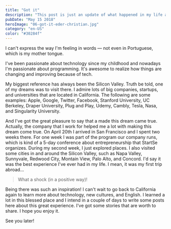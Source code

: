 ```yaml
---
title: "Got it"
description: "This post is just an update of what happened in my life almost 1 month ago."
pubDate: "May 15 2018"
heroImage: "06-got-it-eder-christian.jpg"
category: "en-US"
color: "#30284f"
---
```


I can't express the way I'm feeling in words — not even in Portuguese, which is my mother tongue.

I've been passionate about technology since my childhood and nowadays I'm passionate about programming. It's awesome to realize how things are changing and improving because of tech.

My biggest reference has always been the Silicon Valley. Truth be told, one of my dreams was to visit there. I admire lots of big companies, startups, and universities that are located in California. The following are some examples: Apple, Google, Twitter, Facebook, Stanford University, UC Berkeley, Draper University, Plug and Play, Udemy, Cambly, Tesla, Nasa, and Singularity University.

And I've got the great pleasure to say that a made this dream came true. Actually, the company that I work for helped me a lot with making this dream come true. On April 20th I arrived in San Francisco and I spent two weeks there. For one week I was part of the program our company runs, which is kind of a 5-day conference about entrepreneurship that StartSe organizes. During my second week, I just explored places. I also visited some cities in and around the Silicon Valley, such as Napa Valley, Sunnyvale, Redwood City, Montain View, Palo Alto, and Concord. I'd say it was the best experience I've ever had in my life. I mean, it was my first trip abroad...

> What a shock (in a positive way)!

Being there was such an inspiration! I can't wait to go back to California again to learn more about technology, new cultures, and English. I learned a lot in this blessed place and I intend in a couple of days to write some posts here about this great experience. I've got some stories that are worth to share. I hope you enjoy it.

See you later!
